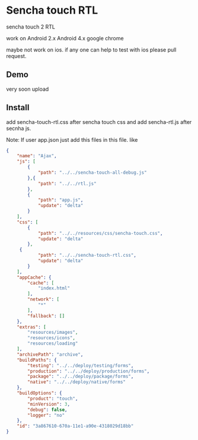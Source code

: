 Sencha touch RTL
================

sencha touch 2 RTL

work on
Android 2.x
Android 4.x
google chrome

maybe not work on ios. if any one can help to test  with ios please pull request.


## Demo

very soon upload


## Install

add sencha-touch-rtl.css  after sencha touch css and add sencha-rtl.js after  secnha js.

Note:
If user app.json just add this files in this file. like

```json
{
    "name": "Ajax",
    "js": [
        {
            "path": "../../sencha-touch-all-debug.js"
        },{
            "path": "../../rtl.js"
        },
        {
            "path": "app.js",
            "update": "delta"
        }
    ],
    "css": [
        {
            "path": "../../resources/css/sencha-touch.css",
            "update": "delta"
        },
	 {
            "path": "../../sencha-touch-rtl.css",
            "update": "delta"
        }
    ],
    "appCache": {
        "cache": [
            "index.html"
        ],
        "network": [
            "*"
        ],
        "fallback": []
    },
    "extras": [
        "resources/images",
        "resources/icons",
        "resources/loading"
    ],
    "archivePath": "archive",
    "buildPaths": {
        "testing": "../../deploy/testing/forms",
        "production": "../../deploy/production/forms",
        "package": "../../deploy/package/forms",
        "native": "../../deploy/native/forms"
    },
    "buildOptions": {
        "product": "touch",
        "minVersion": 3,
        "debug": false,
        "logger": "no"
    },
    "id": "3a867610-670a-11e1-a90e-4318029d18bb"
}
```
